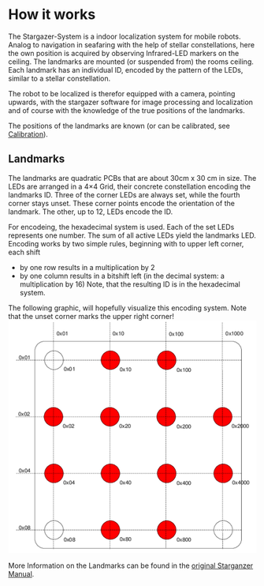# How it works
The Stargazer-System is a indoor localization system for mobile robots. Analog to navigation in seafaring with the help of stellar constellations, here the own position is acquired by observing Infrared-LED markers on the ceiling. The landmarks are mounted (or suspended from) the rooms ceiling. Each landmark has an individual ID, encoded by the pattern of the LEDs, similar to a stellar constellation.

The robot to be localized is therefor equipped with a camera, pointing upwards, with the stargazer software for image processing and localization and of course with the knowledge of the true positions of the landmarks.

The positions of the landmarks are known (or can be calibrated, see [Calibration](doc/Calibration.md)).

## Landmarks
The landmarks are quadratic PCBs that are about 30cm x 30 cm in size. The LEDs are arranged in a 4×4 Grid, their concrete constellation encoding the landmarks ID. Three of the corner LEDs are always set, while the fourth corner stays unset. These corner points encode the orientation of the landmark. The other, up to 12, LEDs encode the ID.

For encodeing, the hexadecimal system is used. Each of the set LEDs represents one number. The sum of all active LEDs yield the landmarks LED. Encoding works by two simple rules, beginning with to upper left corner, each shift
* by one row results in a multiplication by 2
* by one column results in a bitshift left (in the decimal system: a multiplication by 16)
Note, that the resulting ID is in the hexadecimal system.

The following graphic, will hopefully visualize this encoding system. Note that the unset corner marks the upper right corner!
![Encoding of landmarks](doc/LandmarkID.png)

More Information on the Landmarks can be found in the [original Starganzer Manual](http://www.hagisonic.com).
